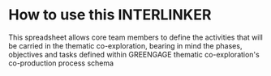 # How to use this INTERLINKER

This spreadsheet allows core team members to define the activities that will be carried in the thematic co-exploration, bearing in mind the phases, objectives and tasks defined within GREENGAGE thematic co-exploration's co-production process schema